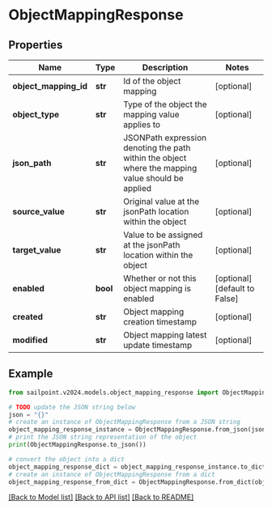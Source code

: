 # ObjectMappingResponse


## Properties

Name | Type | Description | Notes
------------ | ------------- | ------------- | -------------
**object_mapping_id** | **str** | Id of the object mapping | [optional] 
**object_type** | **str** | Type of the object the mapping value applies to | [optional] 
**json_path** | **str** | JSONPath expression denoting the path within the object where the mapping value should be applied | [optional] 
**source_value** | **str** | Original value at the jsonPath location within the object | [optional] 
**target_value** | **str** | Value to be assigned at the jsonPath location within the object | [optional] 
**enabled** | **bool** | Whether or not this object mapping is enabled | [optional] [default to False]
**created** | **str** | Object mapping creation timestamp | [optional] 
**modified** | **str** | Object mapping latest update timestamp | [optional] 

## Example

```python
from sailpoint.v2024.models.object_mapping_response import ObjectMappingResponse

# TODO update the JSON string below
json = "{}"
# create an instance of ObjectMappingResponse from a JSON string
object_mapping_response_instance = ObjectMappingResponse.from_json(json)
# print the JSON string representation of the object
print(ObjectMappingResponse.to_json())

# convert the object into a dict
object_mapping_response_dict = object_mapping_response_instance.to_dict()
# create an instance of ObjectMappingResponse from a dict
object_mapping_response_from_dict = ObjectMappingResponse.from_dict(object_mapping_response_dict)
```
[[Back to Model list]](../README.md#documentation-for-models) [[Back to API list]](../README.md#documentation-for-api-endpoints) [[Back to README]](../README.md)


